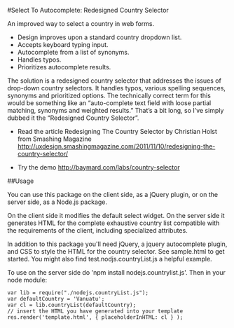 #Select To Autocomplete: Redesigned Country Selector

An improved way to select a country in web forms.

* Design improves upon a standard country dropdown list.
* Accepts keyboard typing input.
* Autocomplete from a list of synonyms.
* Handles typos.
* Prioritizes autocomplete results.

The solution is a redesigned country selector that addresses the issues of drop-down country selectors. It handles typos, various spelling sequences, synonyms and prioritized options.
The technically correct term for this would be something like an “auto-complete text field with loose partial matching, synonyms and weighted results.” That’s a bit long, so I’ve simply dubbed it the “Redesigned Country Selector”.

- Read the article Redesigning The Country Selector by Christian Holst from Smashing Magazine
http://uxdesign.smashingmagazine.com/2011/11/10/redesigning-the-country-selector/

- Try the demo
http://baymard.com/labs/country-selector

##Usage

You can use this package on the client side, as a jQuery plugin, or on the server side, as a Node.js package.

On the client side it modifies the default select widget. On the server side it generates HTML for the complete exhaustive country list compatible with the requirements of the client, including specialized attributes. 

In addition to this package you'll need jQuery, a jquery autocomplete plugin, and CSS to style the HTML for the country selector. See sample.html to get started. You might also find test.nodjs.countryList.js a helpful example.

To use on the server side do 'npm install nodejs.countrylist.js'. Then in your node module:

````
var lib = require("./nodejs.countryList.js");
var defaultCountry = 'Vanuatu';
var cl = lib.countryList(defaultCountry);
// insert the HTML you have generated into your template
res.render('template.html', { placeholderInHTML: cl } ); 
````


